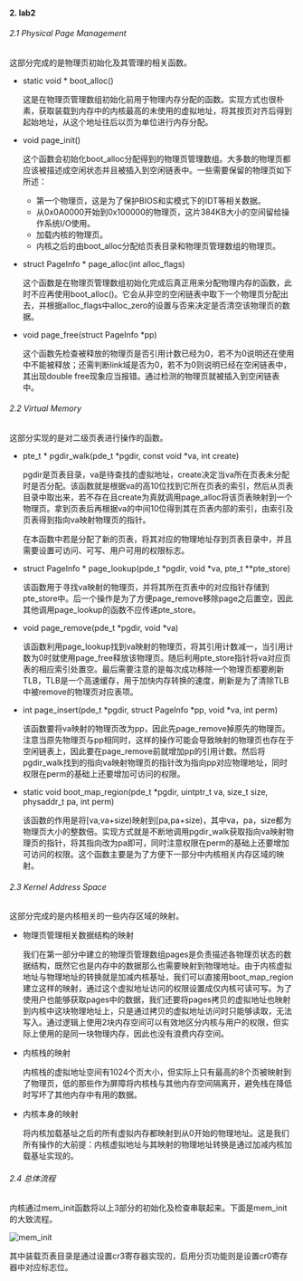 #### 2. lab2

###### 2.1 Physical Page Management

这部分完成的是物理页初始化及其管理的相关函数。

- static void * boot_alloc()

  这是在物理页管理数组初始化前用于物理内存分配的函数。实现方式也很朴素，获取装载到内存中的内核最高的未使用的虚拟地址，将其按页对齐后得到起始地址，从这个地址往后以页为单位进行内存分配。

- void page_init()

  这个函数会初始化boot_alloc分配得到的物理页管理数组。大多数的物理页都应该被描述成空闲状态并且被插入到空闲链表中。一些需要保留的物理页如下所述：

  - 第一个物理页，这是为了保护BIOS和实模式下的IDT等相关数据。
  - 从0x0A0000开始到0x100000的物理页，这片384KB大小的空间留给操作系统I/O使用。
  - 加载内核的物理页。
  - 内核之后的由boot_alloc分配给页表目录和物理页管理数组的物理页。

- struct PageInfo * page_alloc(int alloc_flags)

  这个函数是在物理页管理数组初始化完成后真正用来分配物理内存的函数，此时不应再使用boot_alloc()。它会从非空的空闲链表中取下一个物理页分配出去，并根据alloc_flags中alloc_zero的设置与否来决定是否清空该物理页的数据。

- void page_free(struct PageInfo *pp)

  这个函数先检查被释放的物理页是否引用计数已经为0，若不为0说明还在使用中不能被释放；还需判断link域是否为0，若不为0则说明已经在空闲链表中，其出现double free现象应当报错。通过检测的物理页就被插入到空闲链表中。

###### 2.2 Virtual Memory

这部分实现的是对二级页表进行操作的函数。

- pte_t * pgdir_walk(pde_t *pgdir, const void *va, int create)

  pgdir是页表目录，va是待查找的虚拟地址，create决定当va所在页表未分配时是否分配。该函数就是根据va的高10位找到它所在页表的索引，然后从页表目录中取出来，若不存在且create为真就调用page_alloc将该页表映射到一个物理页。拿到页表后再根据va的中间10位得到其在页表内部的索引，由索引及页表得到指向va映射物理页的指针。

  在本函数中若是分配了新的页表，将其对应的物理地址存到页表目录中，并且需要设置可访问、可写、用户可用的权限标志。

- struct PageInfo * page_lookup(pde_t *pgdir, void *va, pte_t **pte_store)

  该函数用于寻找va映射的物理页，并将其所在页表中的对应指针存储到pte_store中。后一个操作是为了方便page_remove移除page之后置空，因此其他调用page_lookup的函数不应传递pte_store。

- void page_remove(pde_t *pgdir, void *va)

  该函数利用page_lookup找到va映射的物理页，将其引用计数减一，当引用计数为0时就使用page_free释放该物理页。随后利用pte_store指针将va对应页表的相应索引处置空。最后需要注意的是每次成功移除一个物理页都要刷新TLB，TLB是一个高速缓存，用于加快内存转换的速度，刷新是为了清除TLB中被remove的物理页对应表项。

- int page_insert(pde_t *pgdir, struct PageInfo *pp, void *va, int perm)

  该函数要将va映射的物理页改为pp，因此先page_remove掉原先的物理页。注意当原先物理页与pp相同时，这样的操作可能会导致映射的物理页也存在于空闲链表上，因此要在page_remove前就增加pp的引用计数。然后将pgdir_walk找到的指向va映射物理页的指针改为指向pp对应物理地址，同时权限在perm的基础上还要增加可访问的权限。

- static void boot_map_region(pde_t *pgdir, uintptr_t va, size_t size, physaddr_t pa, int perm)

  该函数的作用是将[va,va+size)映射到[pa,pa+size)，其中va，pa，size都为物理页大小的整数倍。实现方式就是不断地调用pgdir_walk获取指向va映射物理页的指针，将其指向改为pa即可，同时注意权限在perm的基础上还要增加可访问的权限。这个函数主要是为了方便下一部分中内核相关内存区域的映射。

###### 2.3 Kernel Address Space

这部分完成的是内核相关的一些内存区域的映射。

- 物理页管理相关数据结构的映射

  我们在第一部分中建立的物理页管理数组pages是负责描述各物理页状态的数据结构，既然它也是内存中的数据那么也需要映射到物理地址。由于内核虚拟地址与物理地址的转换就是加减内核基址，我们可以直接用boot_map_region建立这样的映射，通过这个虚拟地址访问的权限设置成仅内核可读可写。为了使用户也能够获取pages中的数据，我们还要将pages拷贝的虚拟地址也映射到内核中这块物理地址上，只是通过拷贝的虚拟地址访问时只能够读取，无法写入。通过逻辑上使用2块内存空间可以有效地区分内核与用户的权限，但实际上使用的是同一块物理内存，因此也没有浪费内存空间。

- 内核栈的映射

  内核栈的虚拟地址空间有1024个页大小，但实际上只有最高的8个页被映射到了物理页，低的那些作为屏障将内核栈与其他内存空间隔离开，避免栈在降低时写坏了其他内存中有用的数据。

- 内核本身的映射

  将内核加载基址之后的所有虚拟内存都映射到从0开始的物理地址。这是我们所有操作的大前提：内核虚拟地址与其映射的物理地址转换是通过加减内核加载基址实现的。

###### 2.4 总体流程

内核通过mem_init函数将以上3部分的初始化及检查串联起来。下面是mem_init的大致流程。

![mem_init](https://i.loli.net/2021/07/22/FYEqg1Vkm5ONAW3.png)

其中装载页表目录是通过设置cr3寄存器实现的，启用分页功能则是设置cr0寄存器中对应标志位。
